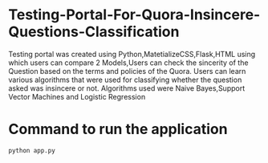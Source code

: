 # Testing-Portal-For-Quora-Insincere-Questions-Classification
Testing portal was created using Python,MatetializeCSS,Flask,HTML using which users can compare 2 Models,Users can check the sincerity of the Question based on the terms and policies of the Quora. Users can learn various algorithms that were used for classifying whether the question asked  was insincere or not. Algorithms used were Naive Bayes,Support Vector Machines and Logistic Regression

# Command to run the application
`python app.py`
